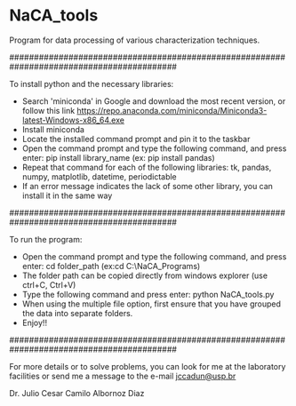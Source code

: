 # NaCA_tools
Program for data processing of various characterization techniques.

##########################################################################################

To install python and the necessary libraries:
- Search 'miniconda' in Google and download the most recent version, or follow this link https://repo.anaconda.com/miniconda/Miniconda3-latest-Windows-x86_64.exe
- Install miniconda
- Locate the installed command prompt and pin it to the taskbar
- Open the command prompt and type the following command, and press enter: pip install library_name (ex: pip install pandas)
- Repeat that command for each of the following libraries: tk, pandas, numpy, matplotlib, datetime, periodictable
- If an error message indicates the lack of some other library, you can install it in the same way

##########################################################################################

To run the program:
- Open the command prompt and type the following command, and press enter: cd folder_path (ex:cd C:\NaCA_Programs)
- The folder path can be copied directly from windows explorer (use ctrl+C, Ctrl+V)
- Type the following command and press enter: python NaCA_tools.py
- When using the multiple file option, first ensure that you have grouped the data into separate folders.
- Enjoy!!

##########################################################################################

For more details or to solve problems, you can look for me at the laboratory facilities or send me a message to the e-mail jccadun@usp.br

Dr. Julio Cesar Camilo Albornoz Diaz
